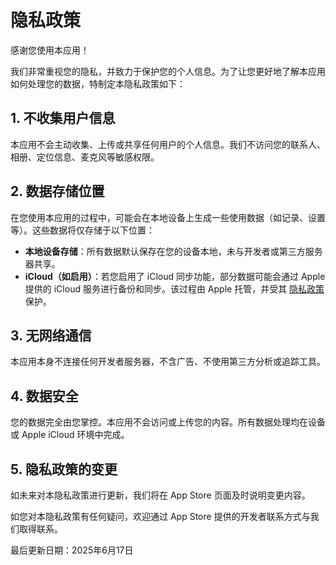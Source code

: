 # 隐私政策

感谢您使用本应用！

我们非常重视您的隐私，并致力于保护您的个人信息。为了让您更好地了解本应用如何处理您的数据，特制定本隐私政策如下：

## 1. 不收集用户信息

本应用不会主动收集、上传或共享任何用户的个人信息。我们不访问您的联系人、相册、定位信息、麦克风等敏感权限。

## 2. 数据存储位置

在您使用本应用的过程中，可能会在本地设备上生成一些使用数据（如记录、设置等）。这些数据将仅存储于以下位置：

- **本地设备存储**：所有数据默认保存在您的设备本地，未与开发者或第三方服务器共享。
- **iCloud（如启用）**：若您启用了 iCloud 同步功能，部分数据可能会通过 Apple 提供的 iCloud 服务进行备份和同步。该过程由 Apple 托管，并受其 [隐私政策](https://www.apple.com/cn/legal/privacy/) 保护。

## 3. 无网络通信

本应用本身不连接任何开发者服务器，不含广告、不使用第三方分析或追踪工具。

## 4. 数据安全

您的数据完全由您掌控。本应用不会访问或上传您的内容。所有数据处理均在设备或 Apple iCloud 环境中完成。

## 5. 隐私政策的变更

如未来对本隐私政策进行更新，我们将在 App Store 页面及时说明变更内容。

如您对本隐私政策有任何疑问，欢迎通过 App Store 提供的开发者联系方式与我们取得联系。

最后更新日期：2025年6月17日
